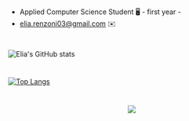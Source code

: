 
* Applied Computer Science Student 🖥️ - first year -
* elia.renzoni03@gmail.com :envelope:

#
![Elia's GitHub stats](https://github-readme-stats.vercel.app/api?username=Elia-Renzoni&show_icons=true&theme=trasparent)

#
[![Top Langs](https://github-readme-stats.vercel.app/api/top-langs/?username=Elia-Renzoni&progress=true)](https://github.com/Elia-Renzoni)

#
<p align="center">
  <a href="https://skillicons.dev">
    <img src="https://skillicons.dev/icons?i=c,java,scala,go,css,html,latex,vscode,vim,atom" />
  </a>
</p>

